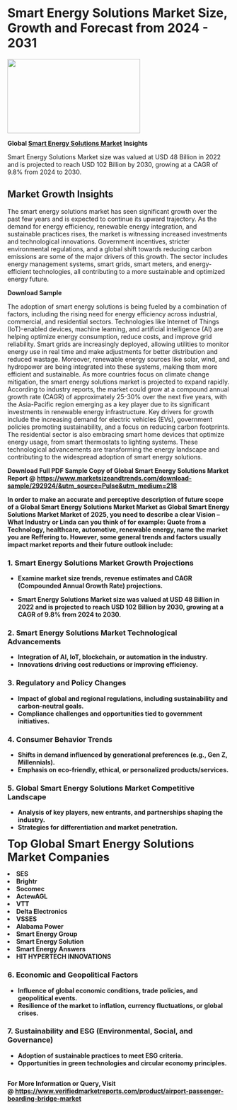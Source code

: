 <H1>Smart Energy Solutions Market Size, Growth and Forecast from 2024 - 2031</H1><img class="aligncenter size-medium wp-image-584254" src="https://thirdeyenews.in/wp-content/uploads/2024/09/Global-Market-Research-300x168.jpeg" alt="" width="300" height="168" /><p><strong>Global&nbsp;<a href="https://www.marketsizeandtrends.com/download-sample/292924/&amp;utm_source=Pulse&amp;utm_medium=218">Smart Energy Solutions Market</a> Insights</strong></p><p>Smart Energy Solutions Market size was valued at USD 48 Billion in 2022 and is projected to reach USD 102 Billion by 2030, growing at a CAGR of 9.8% from 2024 to 2030.</p><p><h2>Market Growth Insights</h2> <p>The smart energy solutions market has seen significant growth over the past few years and is expected to continue its upward trajectory. As the demand for energy efficiency, renewable energy integration, and sustainable practices rises, the market is witnessing increased investments and technological innovations. Government incentives, stricter environmental regulations, and a global shift towards reducing carbon emissions are some of the major drivers of this growth. The sector includes energy management systems, smart grids, smart meters, and energy-efficient technologies, all contributing to a more sustainable and optimized energy future.</p> <p><strong>Download Sample</strong></p> <p>The adoption of smart energy solutions is being fueled by a combination of factors, including the rising need for energy efficiency across industrial, commercial, and residential sectors. Technologies like Internet of Things (IoT)-enabled devices, machine learning, and artificial intelligence (AI) are helping optimize energy consumption, reduce costs, and improve grid reliability. Smart grids are increasingly deployed, allowing utilities to monitor energy use in real time and make adjustments for better distribution and reduced wastage. Moreover, renewable energy sources like solar, wind, and hydropower are being integrated into these systems, making them more efficient and sustainable. As more countries focus on climate change mitigation, the smart energy solutions market is projected to expand rapidly. According to industry reports, the market could grow at a compound annual growth rate (CAGR) of approximately 25-30% over the next five years, with the Asia-Pacific region emerging as a key player due to its significant investments in renewable energy infrastructure. Key drivers for growth include the increasing demand for electric vehicles (EVs), government policies promoting sustainability, and a focus on reducing carbon footprints. The residential sector is also embracing smart home devices that optimize energy usage, from smart thermostats to lighting systems. These technological advancements are transforming the energy landscape and contributing to the widespread adoption of smart energy solutions.</p> <p><strong></p><p><span class=""><strong>Download Full PDF Sample Copy of Global Smart Energy Solutions Market Report</strong> @ <a href="https://www.marketsizeandtrends.com/download-sample/292924/&amp;utm_source=Pulse&amp;utm_medium=218" target="_blank">https://www.marketsizeandtrends.com/download-sample/292924/&amp;utm_source=Pulse&amp;utm_medium=218</a></span></p><p>In order to make an accurate and perceptive description of future scope of a Global&nbsp;Smart Energy Solutions Market Market as Global&nbsp;Smart Energy Solutions Market Market of 2025, you need to describe a clear Vision &ndash; What Industry or Linda can you think of for example: Quote from a Technology, healthcare, automotive, renewable energy, name the market you are Reffering to. However, some general trends and factors usually impact market reports and their future outlook include:</p><h3>1.&nbsp;<strong>Smart Energy Solutions Market Growth Projections</strong></h3><ul><li>Examine market size trends, revenue estimates and CAGR (Compounded Annual Growth Rate) projections.</li><li><p>Smart Energy Solutions Market size was valued at USD 48 Billion in 2022 and is projected to reach USD 102 Billion by 2030, growing at a CAGR of 9.8% from 2024 to 2030.</p></li></ul><h3>2.&nbsp;<strong>Smart Energy Solutions Market Technological Advancements</strong></h3><ul><li>Integration of AI, IoT, blockchain, or automation in the industry.</li><li>Innovations driving cost reductions or improving efficiency.</li></ul><h3>3.&nbsp;<strong>Regulatory and Policy Changes</strong></h3><ul><li>Impact of global and regional regulations, including sustainability and carbon-neutral goals.</li><li>Compliance challenges and opportunities tied to government initiatives.</li></ul><h3>4.&nbsp;<strong>Consumer Behavior Trends</strong></h3><ul><li>Shifts in demand influenced by generational preferences (e.g., Gen Z, Millennials).</li><li>Emphasis on eco-friendly, ethical, or personalized products/services.</li></ul><h3>5.&nbsp;<strong>Global Smart Energy Solutions Market Competitive Landscape</strong></h3><ul><li>Analysis of key players, new entrants, and partnerships shaping the industry.</li><li>Strategies for differentiation and market penetration.</li></ul><p data-pm-slice="1 1 []"><span style="color: inherit; font-family: inherit; font-size: 25px;">Top Global Smart Energy Solutions Market Companies</span></p><div class="" data-test-id=""><p><li>SES</li><li> Brightr</li><li> Socomec</li><li> ActewAGL</li><li> VTT</li><li> Delta Electronics</li><li> VSSES</li><li> Alabama Power</li><li> Smart Energy Group</li><li> Smart Energy Solution</li><li> Smart Energy Answers</li><li> HIT HYPERTECH INNOVATIONS</li></p></div><h3>6.&nbsp;<strong>Economic and Geopolitical Factors</strong></h3><ul><li>Influence of global economic conditions, trade policies, and geopolitical events.</li><li>Resilience of the market to inflation, currency fluctuations, or global crises.</li></ul><h3>7.&nbsp;<strong>Sustainability and ESG (Environmental, Social, and Governance)</strong></h3><ul><li>Adoption of sustainable practices to meet ESG criteria.</li><li>Opportunities in green technologies and circular economy principles.</li></ul><h2><strong style="font-size: 14px;">For More Information or Query, Visit @&nbsp;</strong><a style="background-color: #ffffff; font-size: 14px;" href="https://www.marketsizeandtrends.com/report/smart-energy-solutions-market/" target="_blank">https://www.verifiedmarketreports.com/product/airport-passenger-boarding-bridge-market</a></h2>
